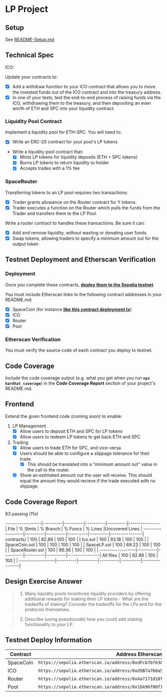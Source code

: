 # LP Project

## Setup

See [README-Setup.md](./README-Setup.md)

## Technical Spec

ICO:

Update your contracts to:

- [x] Add a withdraw function to your ICO contract that allows you to move the invested funds out of the ICO contract and into the treasury address.
- [x] In one of your tests, test the end-to-end process of raising funds via the ICO, withdrawing them to the treasury, and then depositing an even worth of ETH and SPC into your liquidity contract.

### **Liquidity Pool Contract**

Implement a liquidity pool for ETH-SPC. You will need to:

- [x] Write an ERC-20 contract for your pool's LP tokens
- Write a liquidity pool contract that:
  - [x] Mints LP tokens for liquidity deposits (ETH + SPC tokens)
  - [x] Burns LP tokens to return liquidity to holder
  - [x] Accepts trades with a 1% fee

### **SpaceRouter**

Transferring tokens to an LP pool requires two transactions:

- [x] Trader grants allowance on the Router contract for Y tokens.
- [x] Trader executes a function on the Router which pulls the funds from the Trader and transfers them to the LP Pool.

Write a router contract to handles these transactions. Be sure it can:

- [x] Add and remove liquidity, without wasting or donating user funds.
- [x] Swap tokens, allowing traders to specify a minimum amount out for the output token

## **Testnet Deployment and Etherscan Verification**

### **Deployment**

Once you complete these contracts, **[deploy them to the Sepolia testnet](https://hardhat.org/tutorial/deploying-to-a-live-network.html)**.

You must include Etherscan links to the following contract addresses in your README.md:

- [x] SpaceCoin (for instance **[like this contract deployment tx](https://sepolia.etherscan.io/address/0x06E8C853D643bf913a1CeBaB062317a385973EEA#code)**)
- [x] ICO
- [x] Router
- [x] Pool

### **Etherscan Verification**

You must verify the source code of each contract you deploy to testnet.

## **Code Coverage**

Include the code coverage output (e.g. what you get when you run **`npx hardhat coverage`**) in the **Code Coverage Report** section of your project's README.md.

## **Frontend**

Extend the given frontend code (coming soon) to enable:

1. LP Management
   - [x] Allow users to deposit ETH and SPC for LP tokens
   - [x] Allow users to redeem LP tokens to get back ETH and SPC
2. Trading
   - [x] Allow users to trade ETH for SPC, and vice-versa.
   - [x] Users should be able to configure a slippage tolerance for their trade.
     - [x] This should be translated into a "minimum amount out" value in the call to the router.
   - [x] Show an estimated amount out the user will receive. This should equal the amount they would recieve if the trade executed with no slippage.

## Code Coverage Report

83 passing (11s)

------------------|----------|----------|----------|----------|----------------|
File | % Stmts | % Branch | % Funcs | % Lines |Uncovered Lines |
------------------|----------|----------|----------|----------|----------------|
contracts/ | 100 | 82.88 | 100 | 100 | |
Ico.sol | 100 | 93.18 | 100 | 100 | |
SpaceCoin.sol | 100 | 100 | 100 | 100 | |
SpaceLP.sol | 100 | 69.23 | 100 | 100 | |
SpaceRouter.sol | 100 | 86.36 | 100 | 100 | |
------------------|----------|----------|----------|----------|----------------|
All files | 100 | 82.88 | 100 | 100 | |
------------------|----------|----------|----------|----------|----------------|

## Design Exercise Answer

<!-- Answer the Design Exercise. -->
<!-- In your answer: (1) Consider the tradeoffs of your design, and (2) provide some pseudocode, or a diagram, to illustrate how one would get started. -->

> 1. Many liquidity pools incentivize liquidity providers by offering additional rewards for staking their LP tokens - What are the tradeoffs of staking? Consider the tradeoffs for the LPs and for the protocols themselves.

> 2. Describe (using pseudocode) how you could add staking functionality to your LP.

## Testnet Deploy Information

| Contract  | Address Etherscan Link                                                                 |
| --------- | -------------------------------------------------------------------------------------- |
| SpaceCoin | `https://sepolia.etherscan.io/address/0xdFcb7bf63A19022c5B15284e615F7d693A8cbC57#code` |
| ICO       | `https://sepolia.etherscan.io/address/0xd5B7a768a5BFc8c5e64605B2B339B61833C5A8b6#code` |
| Router    | `https://sepolia.etherscan.io/address/0xAa7171d18f588DfF8A0a1b50AD2E0e882784BCc9#code` |
| Pool      | `https://sepolia.etherscan.io/address/0x1DA96f80f17F286e96F53ad542A0aD19cDDb2032#code` |
